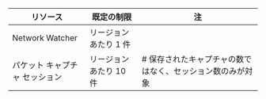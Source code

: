 | リソース | 既定の制限 | 注 |
| --- | --- | --- |
| Network Watcher | リージョンあたり 1 件  | |
| パケット キャプチャ セッション |リージョンあたり 10 件 |# 保存されたキャプチャの数ではなく、セッション数のみが対象 |


